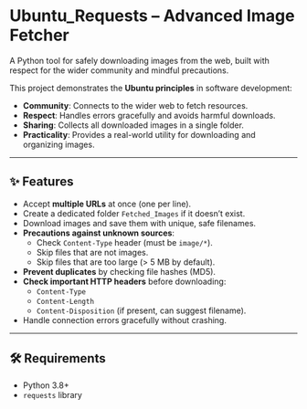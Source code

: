 # Ubuntu_Requests – Advanced Image Fetcher

A Python tool for safely downloading images from the web, built with respect for the wider community and mindful precautions.

This project demonstrates the **Ubuntu principles** in software development:

- **Community**: Connects to the wider web to fetch resources.  
- **Respect**: Handles errors gracefully and avoids harmful downloads.  
- **Sharing**: Collects all downloaded images in a single folder.  
- **Practicality**: Provides a real-world utility for downloading and organizing images.  

---

## ✨ Features

- Accept **multiple URLs** at once (one per line).
- Create a dedicated folder `Fetched_Images` if it doesn’t exist.
- Download images and save them with unique, safe filenames.
- **Precautions against unknown sources**:
  - Check `Content-Type` header (must be `image/*`).
  - Skip files that are not images.
  - Skip files that are too large (> 5 MB by default).
- **Prevent duplicates** by checking file hashes (MD5).
- **Check important HTTP headers** before downloading:
  - `Content-Type`
  - `Content-Length`
  - `Content-Disposition` (if present, can suggest filename).
- Handle connection errors gracefully without crashing.

---

## 🛠 Requirements

- Python 3.8+
- `requests` library
